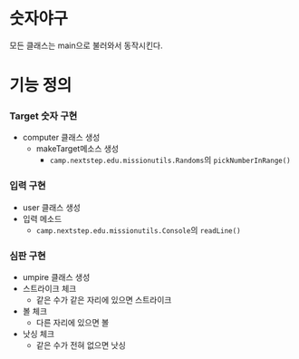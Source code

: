# 숫자야구

모든 클래스는 main으로 불러와서 동작시킨다.

# 기능 정의

### Target 숫자 구현

- computer 클래스 생성
    - makeTarget메소스 생성
        - `camp.nextstep.edu.missionutils.Randoms`의 `pickNumberInRange()`

### 입력 구현

- user 클래스 생성
- 입력 메소드
    - `camp.nextstep.edu.missionutils.Console`의 `readLine()`

### 심판 구현

- umpire 클래스 생성
- 스트라이크 체크
    - 같은 수가 같은 자리에 있으면 스트라이크
- 볼 체크
    - 다른 자리에 있으면 볼
- 낫싱 체크
    - 같은 수가 전혀 없으면 낫싱